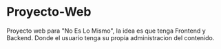 # Proyecto-Web
Proyecto web para "No Es Lo Mismo", la idea es que tenga Frontend y Backend. Donde el usuario tenga su propia administracion del contenido.  
